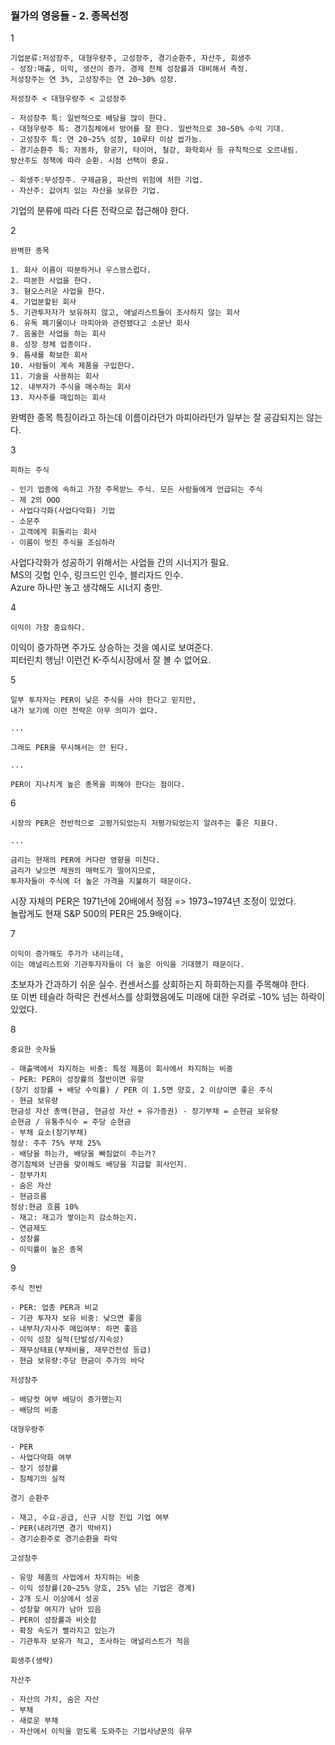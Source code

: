 ### 월가의 영웅들 - 2. 종목선정

1
```
기업분류:저성장주, 대형우량주, 고성장주, 경기순환주, 자산주, 회생주  
- 성장:매출, 이익, 생산이 증가. 경제 전체 성장률과 대비해서 측정.  
저성장주는 연 3%, 고성장주는 연 20~30% 성장.  

저성장주 < 대형우량주 < 고성장주  

- 저성장주 특: 일반적으로 배당을 많이 한다.  
- 대형우량주 특: 경기침체에서 방어를 잘 한다. 일반적으로 30~50% 수익 기대.  
- 고성장주 특: 연 20~25% 성장, 10루타 이상 쌉가능.  
- 경기순환주 특: 자동차, 항공기, 타이어, 철강, 화학회사 등 규칙적으로 오르내림.  
방산주도 정책에 따라 순환. 시점 선택이 중요.  

- 회생주:무성장주. 구제금융, 파산의 위험에 처한 기업.  
- 자산주: 값어치 있는 자산을 보유한 기업.  
```

기업의 분류에 따라 다른 전략으로 접근해야 한다.

2
```
완벽한 종목  

1. 회사 이름이 따분하거나 우스꽝스럽다.  
2. 따분한 사업을 한다.  
3. 혐오스러운 사업을 한다.  
4. 기업분할된 회사  
5. 기관투자자가 보유하지 않고, 애널리스트들이 조사하지 않는 회사  
6. 유독 폐기물이나 마피아와 관련됐다고 소문난 회사  
7. 음울한 사업을 하는 회사  
8. 성장 정체 업종이다.  
9. 틈새를 확보한 회사  
10. 사람들이 계속 제품을 구입한다.  
11. 기술을 사용하는 회사  
12. 내부자가 주식을 매수하는 회사  
13. 자사주를 매입하는 회사  
```

완벽한 종목 특징이라고 하는데 이름이라던가 마피아라던가 일부는 잘 공감되지는 않는다.  

3
```
피하는 주식  

- 인기 업종에 속하고 가장 주목받느 주식. 모든 사람들에게 언급되는 주식  
- 제 2의 OOO  
- 사업다각화(사업다악화) 기업  
- 소문주  
- 고객에게 휘둘리는 회사  
- 이름이 멋진 주식을 조심하라  
```

사업다각화가 성공하기 위해서는 사업들 간의 시너지가 필요.  
MS의 깃헙 인수, 링크드인 인수, 블리자드 인수.  
Azure 하나만 놓고 생각해도 시너지 충만.  

4
```
이익이 가장 중요하다.
```

이익이 증가하면 주가도 상승하는 것을 예시로 보여준다.  
피터린치 행님! 이런건 K-주식시장에서 잘 볼 수 없어요.  

5
```
일부 투자자는 PER이 낮은 주식을 사야 한다고 믿지만,  
내가 보기에 이런 전략은 아무 의미가 없다.  

...  

그래도 PER을 무시해서는 안 된다.  

...  

PER이 지나치게 높은 종목을 피해야 한다는 점이다.
```

6
```
시장의 PER은 전반적으로 고평가되었는지 저평가되었는지 알려주는 좋은 지표다.  

...  

금리는 현재의 PER에 커다란 영향을 미친다.  
금리가 낮으면 채권의 매력도가 떨어지므로,  
투자자들이 주식에 더 높은 가격을 지불하기 때문이다.
```

시장 자체의 PER은 1971년에 20배에서 정점 => 1973~1974년 조정이 있었다.  
놀랍게도 현재 S&P 500의 PER은 25.9배이다.  

7
```
이익이 증가해도 주가가 내리는데,  
이는 애널리스트와 기관투자자들이 더 높은 이익을 기대했기 때문이다.
```

초보자가 간과하기 쉬운 실수. 컨센서스를 상회하는지 하회하는지를 주목해야 한다.  
또 이번 테슬라 하락은 컨센서스를 상회했음에도 미래에 대한 우려로 -10% 넘는 하락이 있었다.

8
```
중요한 숫자들  

- 매출액에서 차지하는 비중: 특정 제품이 회사에서 차지하는 비중  
- PER: PER이 성장률의 절반이면 유망  
(장기 성장률 + 배당 수익률) / PER 이 1.5면 양호, 2 이상이면 좋은 주식  
- 현금 보유량  
현금성 자산 총액(현금, 현금성 자산 + 유가증권) - 장기부채 = 순현금 보유량  
순현금 / 유통주식수 = 주당 순현금  
- 부채 요소(장기부채)  
정상: 주주 75% 부채 25%  
- 배당을 하는가, 배당을 빠짐없이 주는가?  
경기침체와 난관을 맞이해도 배당을 지급할 회사인지.  
- 장부가치  
- 숨은 자산  
- 현금흐름 
정상:현금 흐름 10%  
- 재고: 재고가 쌓이는지 감소하는지.  
- 연금제도  
- 성장률
- 이익률이 높은 종목
```

9
```
주식 전반  

- PER: 업종 PER과 비교
- 기관 투자자 보유 비중: 낮으면 좋음  
- 내부자/자사주 매입여부: 하면 좋음
- 이익 성장 실적(단발성/지속성)  
- 재무상태표(부채비율, 재무건전성 등급)  
- 현금 보유량:주당 현금이 주가의 바닥  

저성장주  

- 배당컷 여부 배당이 증가했는지  
- 배당의 비중  

대형우량주  

- PER  
- 사업다약화 여부  
- 장기 성장률  
- 침체기의 실적  

경기 순환주  

- 재고, 수요-공급, 신규 시장 진입 기업 여부  
- PER(내려가면 경기 막바지)  
- 경기순환주로 경기순환을 파악  

고성장주  

- 유망 제품의 사업에서 차지하는 비중  
- 이익 성장률(20~25% 양호, 25% 넘는 기업은 경계)  
- 2개 도시 이상에서 성공  
- 성장할 여지가 남아 있음  
- PER이 성장률과 비슷함  
- 확장 속도가 빨라지고 있는가  
- 기관투자 보유가 적고, 조사하는 애널리스트가 적음  

회생주(생략)  

자산주  

- 자산의 가치, 숨은 자산  
- 부채  
- 새로운 부채  
- 자산에서 이익을 얻도록 도와주는 기업사냥꾼의 유무
```
